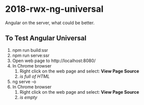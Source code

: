 # 2018-rwx-ng-universal
Angular on the server, what could be better.

## To Test Angular Universal 
1. npm run build:ssr
1. npm run serve:ssr
1. Open web page to http://localhost:8080/
1. In Chrome browser
   1. Right click on the web page and select: **View Page Source**
   1. *<app-root> is full of HTML*
1. ng serve -o
1. In Chrome browser 
   1. Right click on the web page and select: **View Page Source**
   1. *<app-root> is empty* 

